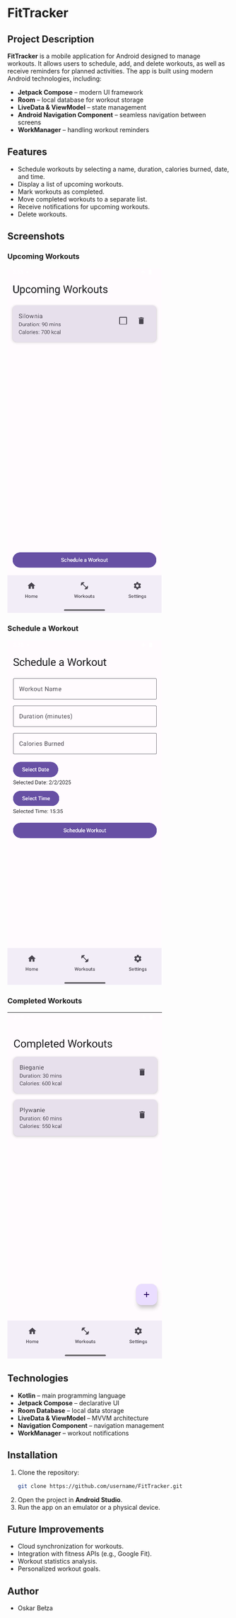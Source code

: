 # FitTracker

## Project Description
**FitTracker** is a mobile application for Android designed to manage workouts. It allows users to schedule, add, and delete workouts, as well as receive reminders for planned activities. The app is built using modern Android technologies, including:

- **Jetpack Compose** – modern UI framework
- **Room** – local database for workout storage
- **LiveData & ViewModel** – state management
- **Android Navigation Component** – seamless navigation between screens
- **WorkManager** – handling workout reminders

## Features
- Schedule workouts by selecting a name, duration, calories burned, date, and time.
- Display a list of upcoming workouts.
- Mark workouts as completed.
- Move completed workouts to a separate list.
- Receive notifications for upcoming workouts.
- Delete workouts.

## Screenshots
### Upcoming Workouts
![Upcoming Workouts](./screenshots/upcoming_workouts.png)

### Schedule a Workout
![Schedule Workout](./screenshots/schedule_workouts.png)

### Completed Workouts
![Completed Workouts](./screenshots/completed_workouts.png)

## Technologies
- **Kotlin** – main programming language
- **Jetpack Compose** – declarative UI
- **Room Database** – local data storage
- **LiveData & ViewModel** – MVVM architecture
- **Navigation Component** – navigation management
- **WorkManager** – workout notifications

## Installation
1. Clone the repository:
   ```bash
   git clone https://github.com/username/FitTracker.git
   ```
2. Open the project in **Android Studio**.
3. Run the app on an emulator or a physical device.

## Future Improvements
- Cloud synchronization for workouts.
- Integration with fitness APIs (e.g., Google Fit).
- Workout statistics analysis.
- Personalized workout goals.

## Author
- Oskar Bełza

